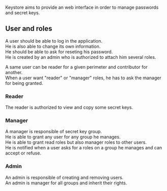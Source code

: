 Keystore aims to provide an web interface in order to manage passwords and secret keys.<br>

## User and roles

A user should be able to log in the application.<br>
He is also able to change its own information.<br>
He should be able to ask for reseting his password.<br>
He is created by an admin who is authorized to attach him several roles.<br>

A same user can be reader for a given perimeter and contributor for another.<br>
When a user want "reader" or "manager" roles, he has to ask the manager for being granted.<br>

### Reader

The reader is authorized to view and copy some secret keys.<br>

### Manager

A manager is responsible of secret key group.<br>
He is able to grant any user for any group he manages.<br>
He is able to grant read roles but also manager roles to other users.<br>
He is notified when a user asks for a roles on a group he manages and can accept or refuse.<br>

### Admin

An admin is responsible of creating and removing users.<br>
An admin is manager for all groups and inherit their rights.<br>